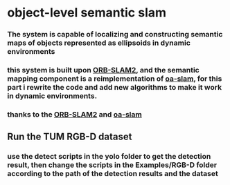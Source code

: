 # object-level semantic slam 
### The system is capable of localizing and constructing semantic maps of objects represented as ellipsoids in dynamic environments

### this system is built upon [ORB-SLAM2](git@github.com:raulmur/ORB_SLAM2.git), and the semantic mapping component is a reimplementation of [oa-slam](https://gitlab.inria.fr/tangram/oa-slam), for this part i rewrite the code and add new algorithms to make it work in dynamic environments.

### thanks to the [ORB-SLAM2](git@github.com:raulmur/ORB_SLAM2.git) and [oa-slam](https://gitlab.inria.fr/tangram/oa-slam)

## Run the TUM RGB-D dataset 
### use the detect scripts in the yolo folder to get the detection result, then change the scripts in the Examples/RGB-D folder according to the path of the detection results and the dataset 


